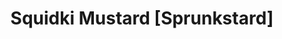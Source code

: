 ---
slug: squidki-mustard-sprunkstard
title: Squidki Mustard [Sprunkstard]
description: "Squidki Mustard [Sprunkstard] is an exciting online game. Play for free directly in your browser!"
icon: /images/new_mods/Sprunki Mustard [Sprunkstard].png
url: https://wowtbc.net/sprunkin/sprunkstardtest/index.html
previewImage: /images/new_mods/Sprunki Mustard [Sprunkstard].png
type: new mods

# SEO配置
seo:
  title: "Squidki Mustard [Sprunkstard] - Play Free Online Game | Fun Browser Games"
  description: "Squidki Mustard [Sprunkstard] - Play this fun online game for free in your browser. No download required!"
  ogImage: "/images/new_mods/Sprunki Mustard [Sprunkstard].png"
  keywords: "squidki-mustard-sprunkstard, online game, browser game, free game, new mods game, play online"

videoUrls:
  - https://www.youtube.com/embed/example1
  - https://www.youtube.com/embed/example2

whyPlay:
  title: "Why Play Squidki Mustard [Sprunkstard]?"
  items:
    - "Immersive Gameplay: Squidki Mustard [Sprunkstard] offers an engaging and immersive gaming experience that will keep you entertained for hours"
    - "Challenging Levels: Test your skills with increasingly difficult challenges and obstacles"
    - "Beautiful Graphics: Enjoy stunning visuals and smooth animations that bring the game world to life"
    - "Regular Updates: New content and features are added regularly to keep the game fresh and exciting"
    - "Free to Play: Experience all the fun without spending a penny"
    - "Community Features: Connect with other players, share strategies, and compete for high scores"
    - "Cross-Platform: Play on any device with a web browser, no downloads required"

features:
  title: "Key Features of Squidki Mustard [Sprunkstard]"
  image: "/images/new_mods/Sprunki Mustard [Sprunkstard].png"
  items:
    - "Intuitive Controls: Easy to learn controls make Squidki Mustard [Sprunkstard] accessible for players of all skill levels"
    - "Multiple Game Modes: Enjoy various gameplay options that provide different challenges and experiences"
    - "Character Customization: Personalize your gaming experience with unique characters and items"
    - "Achievement System: Complete special tasks to earn rewards and recognition"
    - "Leaderboards: Compete with players worldwide and see who can achieve the highest scores"

characteristics:
  title: "Game Characteristics"
  image: "/images/new_mods/Sprunki Mustard [Sprunkstard].png"
  items:
    - "Genre: New mods game with elements of strategy and skill"
    - "Difficulty: Suitable for both casual gamers and those seeking a challenge"
    - "Play Time: Quick sessions or extended gameplay, depending on your preference"
    - "Art Style: Vibrant and engaging visuals that enhance the gaming experience"
    - "Sound Design: Immersive audio that complements the gameplay perfectly"

info: "Squidki Mustard [Sprunkstard] is an exciting online game that offers players a unique and engaging gaming experience. With its intuitive controls, stunning visuals, and challenging gameplay, Squidki Mustard [Sprunkstard] provides hours of entertainment for players of all ages and skill levels. Whether you're looking for a quick gaming session during a break or an extended play session, Squidki Mustard [Sprunkstard] delivers an immersive experience that will keep you coming back for more. The game features multiple levels of increasing difficulty, ensuring that players are constantly challenged as they progress. With regular updates adding new content and features, Squidki Mustard [Sprunkstard] remains fresh and exciting, providing endless entertainment options for its growing community of players."

howToPlayIntro: "Welcome to Squidki Mustard [Sprunkstard]! This guide will walk you through the basics and help you master the game. Whether you're a beginner or looking to improve your skills, these tips and instructions will enhance your gaming experience."

howToPlaySteps:
  - title: "Getting Started"
    description: "Begin your Squidki Mustard [Sprunkstard] adventure by familiarizing yourself with the controls. Use your keyboard or mouse to navigate through the game interface. The tutorial will guide you through the basic mechanics and help you understand the objectives."
  - title: "Understanding the Objectives"
    description: "In Squidki Mustard [Sprunkstard], your main goal is to progress through levels by completing specific objectives. Each level presents unique challenges that require different strategies and approaches."
  - title: "Mastering the Controls"
    description: "Practice using the controls to improve your precision and reaction time. Squidki Mustard [Sprunkstard] requires quick reflexes and strategic thinking to overcome obstacles and defeat opponents."
  - title: "Utilizing Power-ups"
    description: "Collect power-ups throughout the game to enhance your abilities and overcome difficult challenges. Each power-up offers unique advantages that can be crucial for success."
  - title: "Developing Strategies"
    description: "As you progress in Squidki Mustard [Sprunkstard], develop effective strategies for different scenarios. Analyze patterns, anticipate challenges, and adapt your approach to maximize your performance."

faq:
  title: "Frequently Asked Questions about Squidki Mustard [Sprunkstard]"
  items:
    - question: "Is Squidki Mustard [Sprunkstard] free to play?"
      answer: "Yes, Squidki Mustard [Sprunkstard] is completely free to play directly in your web browser. No downloads or purchases are required to enjoy the full game experience."
    - question: "Can I play Squidki Mustard [Sprunkstard] on mobile devices?"
      answer: "Yes, Squidki Mustard [Sprunkstard] is optimized for both desktop and mobile play. You can enjoy the game on any device with a web browser and internet connection."
    - question: "Are there any in-game purchases?"
      answer: "While Squidki Mustard [Sprunkstard] is free to play, there may be optional in-game purchases available for cosmetic items or additional features that don't affect core gameplay."
    - question: "How often is Squidki Mustard [Sprunkstard] updated?"
      answer: "The developers regularly update Squidki Mustard [Sprunkstard] with new content, features, and improvements based on player feedback and game performance."
    - question: "Can I play Squidki Mustard [Sprunkstard] offline?"
      answer: "Currently, Squidki Mustard [Sprunkstard] requires an internet connection to play as it's a browser-based online game."
    - question: "Is Squidki Mustard [Sprunkstard] suitable for children?"
      answer: "Yes, Squidki Mustard [Sprunkstard] is designed to be family-friendly and suitable for players of all ages."
    - question: "How do I report bugs or issues?"
      answer: "If you encounter any problems while playing Squidki Mustard [Sprunkstard], you can report them through the game's support page or contact the developers directly through their website."
    - question: "Still Have Questions?"
      answer: "If you have additional questions about Squidki Mustard [Sprunkstard] that aren't covered in this FAQ, please visit our support center or contact our customer service team for assistance."
---